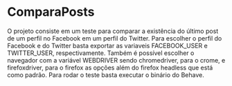 # ComparaPosts
O projeto consiste em um teste para comparar a existência do último post de um perfil no Facebook em um perfil do Twitter. 
Para escolher o perfil do Facebook e do Twitter basta exportar as variaveis FACEBOOK_USER e TWITTER_USER, respectivamente.
Também é possível escolher o navegador com a variável WEBDRIVER sendo chromedriver, para o crome, e firefoxdriver, para o firefox as opções além do firefox headless que está como padrão. 
Para rodar o teste basta executar o binário do Behave. 
